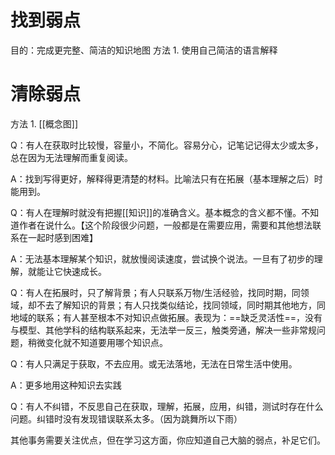  # 找到弱点
目的：完成更完整、简洁的知识地图
方法
	1. 使用自己简洁的语言解释

# 清除弱点
方法
	1. [[概念图]]

Q：有人在获取时比较慢，容量小，不简化。容易分心，记笔记记得太少或太多，总在因为无法理解而重复阅读。

A：找到写得更好，解释得更清楚的材料。比喻法只有在拓展（基本理解之后）时能用到。

Q：有人在理解时就没有把握[[知识]]的准确含义。基本概念的含义都不懂。不知道作者在说什么。【这个阶段很少问题，一般都是在需要应用，需要和其他想法联系在一起时感到困难】

A：无法基本理解某个知识，就放慢阅读速度，尝试换个说法。一旦有了初步的理解，就能让它快速成长。

Q：有人在拓展时，只了解背景；有人只联系万物/生活经验，找同时期，同领域，却不去了解知识的背景；有人只找类似结论，找同领域，同时期其他地方，同地域的联系；有人甚至根本不对知识点做拓展。表现为：==缺乏灵活性==，没有与模型、其他学科的结构联系起来，无法举一反三，触类旁通，解决一些非常规问题，稍微变化就不知道要用哪个知识点。

Q：有人只满足于获取，不去应用。或无法落地，无法在日常生活中使用。

A：更多地用这种知识去实践

Q：有人不纠错，不反思自己在获取，理解，拓展，应用，纠错，测试时存在什么问题。纠错时没有发现错误联系太多。（因为跳舞所以下雨）

其他事务需要关注优点，但在学习这方面，你应知道自己大脑的弱点，补足它们。